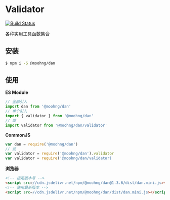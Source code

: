 # Validator

[![Build Status](https://travis-ci.org/moohng/dan.svg?branch=master)](https://travis-ci.org/moohng/dan)

各种实用工具函数集合

## 安装

```bash
$ npm i -S @moohng/dan
```

## 使用

**ES Module**

```js
// 全部引入
import dan from '@moohng/dan'
// 单个引入
import { validator } from '@moohng/dan'
// 或
import validator from '@moohng/dan/validator'
```

**CommonJS**

```js
var dan = require('@moohng/dan')
// 或
var validator = require('@moohng/dan').validator
var validator = require('@moohng/dan/validator)
```

**浏览器**

```html
<!-- 指定版本号 -->
<script src=//cdn.jsdelivr.net/npm/@moohng/dan@1.3.6/dist/dan.mini.js></script>
<!-- 使用最新版本 -->
<script src=//cdn.jsdelivr.net/npm/@moohng/dan/dist/dan.mini.js></script>
```
